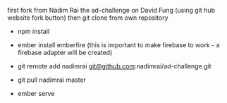 first fork from Nadim Rai the ad-challenge on David Fung (using git hub website fork button)
then git clone from own repository

* npm install

<!-- * ember install ember-bootstrap (this will allow the styling, such as jumbotron to work, no need if package.json already has ember-bootstrap or if using cdn inside html <link>) -->

* ember install emberfire (this is important to make firebase to work - a firebase adapter will be created)


<!-- * ember new [project name] -->
* git remote add nadimrai git@github.com:nadimrai/ad-challenge.git

* git pull nadimrai master

* ember serve
